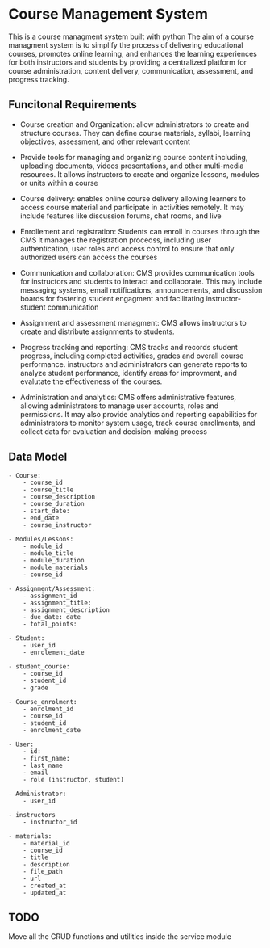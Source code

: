 # Course Management System 

This is a course managment system built with python 
The aim of a course managment system is to simplify the process of delivering 
educational courses, promotes online learning, and enhances the learning experiences 
for both instructors and students by providing a centralized platform for course 
administration, content delivery, communication, assessment, and progress tracking.

## Funcitonal Requirements 

- Course creation and Organization: allow administrators to create 
    and structure courses. They can define course materials, syllabi, 
    learning objectives, assessment, and other relevant content 

- Provide tools for managing and organizing course content including, uploading 
    documents, videos presentations, and other multi-media resources. It allows 
    instructors to create and organize lessons, modules or units within a course 

- Course delivery: enables online course delivery allowing learners to access course 
    material and participate in activities remotely. It may include features like 
    discussion forums, chat rooms, and live

- Enrollement and registration: Students can enroll in courses through the CMS 
    it manages the registration procedss, including user authentication, user roles 
    and access control to ensure that only authorized users can access the courses 

- Communication and collaboration: CMS provides communication tools for instructors 
    and students to interact and collaborate. This may include messaging systems, email notifications, announcements, and discussion boards for fostering student engagment and facilitating instructor-student communication 

- Assignment and assessment managment: CMS allows instructors to create and distribute assignments to students. 

- Progress tracking and reporting: CMS tracks and records student progress, 
    including completed activities, grades and overall course performance. 
    instructors and administrators can generate reports to analyze student 
    performance, identify areas for improvment, and evalutate the effectiveness of
    the courses.

- Administration and analytics: CMS offers administrative features, allowing 
    administrators to manage user accounts, roles and permissions. It may also 
    provide analytics and reporting capabilities for administrators to monitor system
    usage, track course enrollments, and collect data for evaluation and decision-making process 

## Data Model 

    - Course: 
        - course_id 
        - course_title 
        - course_description 
        - course_duration 
        - start_date: 
        - end_date 
        - course_instructor

    - Modules/Lessons: 
        - module_id 
        - module_title 
        - module_duration 
        - module_materials 
        - course_id

    - Assignment/Assessment: 
        - assignment_id 
        - assignment_title: 
        - assignment_description 
        - due_date: date 
        - total_points: 

    - Student: 
        - user_id
        - enrolement_date 
    
    - student_course: 
        - course_id 
        - student_id 
        - grade

    - Course_enrolment: 
        - enrolment_id 
        - course_id 
        - student_id 
        - enrolment_date 

    - User: 
        - id: 
        - first_name: 
        - last_name 
        - email 
        - role (instructor, student)

    - Administrator: 
        - user_id

    - instructors 
        - instructor_id 

    - materials: 
        - material_id  
        - course_id 
        - title 
        - description 
        - file_path 
        - url 
        - created_at 
        - updated_at 


## TODO 

Move all the CRUD functions and utilities inside the service module